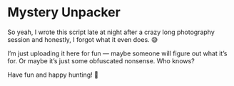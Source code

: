 # Mystery Unpacker

So yeah, I wrote this script late at night after a crazy long photography session and honestly, I forgot what it even does. 😅

I’m just uploading it here for fun — maybe someone will figure out what it’s for. Or maybe it’s just some obfuscated nonsense. Who knows?

Have fun and happy hunting! 🎯
